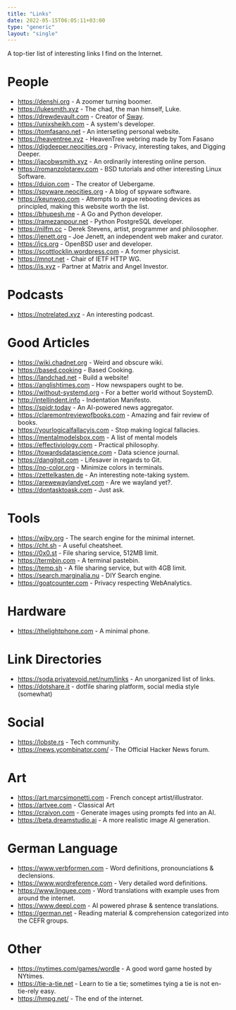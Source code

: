 ```yaml
---
title: "Links"
date: 2022-05-15T06:05:11+03:00
type: "generic"
layout: "single"
---
```


<!-- markdownlint-configure-file { "MD025": {"level": 2} } -->

A top-tier list of interesting links I find on the Internet.

# People

* <https://denshi.org> - A zoomer turning boomer.
* <https://lukesmith.xyz> - The chad, the man himself, Luke.
* <https://drewdevault.com> - Creator of [Sway](https://swaywm.org/).
* <https://unixsheikh.com> - A system's developer.
* <https://tomfasano.net> - An interseting personal website.
* <https://heaventree.xyz> - HeavenTree webring made by Tom Fasano
* <https://digdeeper.neocities.org> - Privacy, interesting takes, and Digging Deeper.
* <https://jacobwsmith.xyz> - An ordinarily interesting online person.
* <https://romanzolotarev.com> - BSD tutorials and other interesting Linux Software.
* <https://duion.com> - The creator of Uebergame.
* <https://spyware.neocities.org> - A blog of spyware software.
* <https://keunwoo.com> - Attempts to argue rebooting devices as principled,
  making this website worth the list.
* <https://bhupesh.me> - A Go and Python developer.
* <https://ramezanpour.net> - Python PostgreSQL developer.
* <https://nilfm.cc> - Derek Stevens, artist, programmer and philosopher.
* <https://jenett.org> - Joe Jenett, an independent web maker and curator.
* <https://jcs.org> - OpenBSD user and developer.
* <https://scottlocklin.wordpress.com> - A former physicist.
* <https://mnot.net> - Chair of IETF HTTP WG.
* <https://is.xyz> - Partner at Matrix and Angel Investor.

# Podcasts

* <https://notrelated.xyz> - An interesting podcast.

# Good Articles

* <https://wiki.chadnet.org> - Weird and obscure wiki.
* <https://based.cooking> - Based Cooking.
* <https://landchad.net> - Build a website!
* <https://anglishtimes.com> - How newspapers ought to be.
* <https://without-systemd.org> - For a better world without SoystemD.
* <http://intellindent.info> - Indentation Manifesto.
* <https://spidr.today> - An AI-powered news aggregator.
* <https://claremontreviewofbooks.com> - Amazing and fair review of books.
* <https://yourlogicalfallacyis.com> - Stop making logical fallacies.
* <https://mentalmodelsbox.com> - A list of mental models
* <https://effectiviology.com> - Practical philosophy.
* <https://towardsdatascience.com> - Data science journal.
* <https://dangitgit.com> - Lifesaver in regards to Git.
* <https://no-color.org> - Minimize colors in terminals.
* <https://zettelkasten.de> - An interesting note-taking system.
* <https://arewewaylandyet.com> - Are we wayland yet?.
* <https://dontasktoask.com> - Just ask.

# Tools

* <https://wiby.org> - The search engine for the minimal internet.
* <https://cht.sh> - A useful cheatsheet.
* <https://0x0.st> - File sharing service, 512MB limit.
* <https://termbin.com> - A terminal pastebin.
* <https://temp.sh> - A file sharing service, but with 4GB limit.
* <https://search.marginalia.nu> - DIY Search engine.
* <https://goatcounter.com> - Privacy respecting WebAnalytics.

# Hardware

* <https://thelightphone.com> - A minimal phone.

# Link Directories

* <https://soda.privatevoid.net/num/links> - An unorganized list of links.
* <https://dotshare.it> - dotfile sharing platform, social media style
  (somewhat)

# Social

* <https://lobste.rs> - Tech community.
* <https://news.ycombinator.com/> - The Official Hacker News forum.

# Art

* <https://art.marcsimonetti.com> - French concept artist/illustrator.
* <https://artvee.com> - Classical Art
* <https://craiyon.com> - Generate images using prompts fed into an AI.
* <https://beta.dreamstudio.ai> - A more realistic image AI generation.

# German Language

* <https://www.verbformen.com> - Word definitions, pronounciations &
  declensions.
* <https://www.wordreference.com> - Very detailed word definitions.
* <https://www.linguee.com> - Word translations with example uses from around
  the internet.
* <https://www.deepl.com> - AI powered phrase & sentence translations.
* <https://german.net> - Reading material & comprehension categorized into the
  CEFR groups.

# Other

* <https://nytimes.com/games/wordle> - A good word game hosted by NYtimes.
* <https://tie-a-tie.net> - Learn to tie a tie; sometimes tying a tie is not
  en-tie-rely easy.
* <https://hmpg.net/> - The end of the internet.
